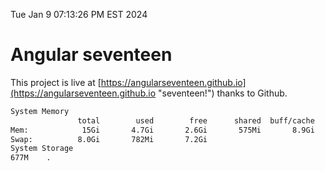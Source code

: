 Tue Jan  9 07:13:26 PM EST 2024

# Angular seventeen


This project is live at [https://angularseventeen.github.io](https://angularseventeen.github.io "seventeen!") thanks to Github.

```bash
System Memory
               total        used        free      shared  buff/cache   available
Mem:            15Gi       4.7Gi       2.6Gi       575Mi       8.9Gi        10Gi
Swap:          8.0Gi       782Mi       7.2Gi
System Storage
677M	.
```
```bash
